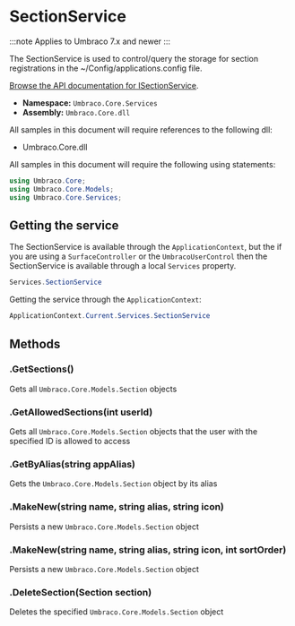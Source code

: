 # SectionService

:::note
Applies to Umbraco 7.x and newer
:::

The SectionService is used to control/query the storage for section registrations in the ~/Config/applications.config file.

[Browse the API documentation for ISectionService](https://our.umbraco.com/apidocs/csharp/api/Umbraco.Core.Services.ISectionService.html).

 * **Namespace:** `Umbraco.Core.Services` 
 * **Assembly:** `Umbraco.Core.dll`

All samples in this document will require references to the following dll:

* Umbraco.Core.dll

All samples in this document will require the following using statements:

```csharp
using Umbraco.Core;
using Umbraco.Core.Models;
using Umbraco.Core.Services;
```

## Getting the service
The SectionService is available through the `ApplicationContext`, but the if you are using a `SurfaceController` or the `UmbracoUserControl` then the SectionService is available through a local `Services` property.

```csharp
Services.SectionService
```

Getting the service through the `ApplicationContext`:

```csharp
ApplicationContext.Current.Services.SectionService
```

## Methods

### .GetSections()
Gets all `Umbraco.Core.Models.Section` objects

### .GetAllowedSections(int userId)
Gets all `Umbraco.Core.Models.Section` objects that the user with the specified ID is allowed to access

### .GetByAlias(string appAlias)
Gets the `Umbraco.Core.Models.Section` object by its alias

### .MakeNew(string name, string alias, string icon)
Persists a new `Umbraco.Core.Models.Section` object

### .MakeNew(string name, string alias, string icon, int sortOrder)
Persists a new `Umbraco.Core.Models.Section` object

### .DeleteSection(Section section)
Deletes the specified `Umbraco.Core.Models.Section` object
